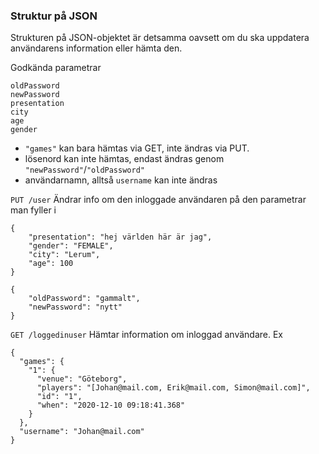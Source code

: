 ### Struktur på JSON
Strukturen på JSON-objektet är detsamma oavsett om du ska uppdatera användarens information eller hämta den.

Godkända parametrar
```
oldPassword
newPassword
presentation
city
age
gender
```


* ```"games"``` kan bara hämtas via GET, inte ändras via PUT.
* lösenord kan inte hämtas, endast ändras genom ```"newPassword"```/```"oldPassword"```
* användarnamn, alltså `username` kan inte ändras

`PUT /user` Ändrar info om den inloggade användaren på den parametrar man fyller i
```
{
	"presentation": "hej världen här är jag",
	"gender": "FEMALE",
	"city": "Lerum",
	"age": 100
}
```
```
{
	"oldPassword": "gammalt",
	"newPassword": "nytt"
}
```


`GET /loggedinuser`
Hämtar information om inloggad användare. Ex

``` 
{
  "games": {
    "1": {
      "venue": "Göteborg",
      "players": "[Johan@mail.com, Erik@mail.com, Simon@mail.com]",
      "id": "1",
      "when": "2020-12-10 09:18:41.368"
    }
  },
  "username": "Johan@mail.com"
}
  ```

